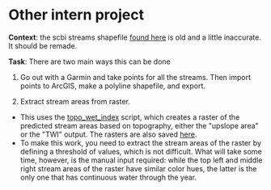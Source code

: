 # Other intern project

**Context**: the scbi streams shapefile [found here](https://github.com/SCBI-ForestGEO/SCBI-ForestGEO-Data/tree/master/spatial_data/shapefiles) is old and a little inaccurate. It should be remade.

**Task**: There are two main ways this can be done
1. Go out with a Garmin and take points for all the streams. Then import points to ArcGIS, make a polyline shapefile, and export.

2. Extract stream areas from raster.
- This uses the [topo_wet_index](https://github.com/SCBI-ForestGEO/SCBI-ForestGEO-Data/tree/master/R_scripts) script, which creates a raster of the predicted stream areas based on topography, either the "upslope area" or the "TWI" output. The rasters are also saved [here]().
- To make this work, you need to extract the stream areas of the raster by defining a threshold of values, which is not difficult. What will take some time, however, is the manual input required: while the top left and middle right stream areas of the raster have similar color hues, the latter is the only one that has continuous water through the year.